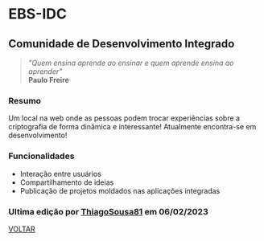 # EBS-IDC
## Comunidade de Desenvolvimento Integrado
> <i>"Quem ensina aprende ao ensinar e quem aprende ensina ao aprender"</i><br>
> <b>Paulo Freire</b>

### Resumo
Um local na web onde as pessoas podem trocar experiências sobre a criptografia de forma dinâmica e interessante! 
Atualmente encontra-se em desenvolvimento!

### Funcionalidades
- Interação entre usuários
- Compartilhamento de ideias
- Publicação de projetos moldados nas aplicações integradas

### Ultima edição por [ThiagoSousa81](https://ThiagoSousa81/) em 06/02/2023

[VOLTAR](https://github.com/EBS-Security-Systems/EBS-Docs#readme)
